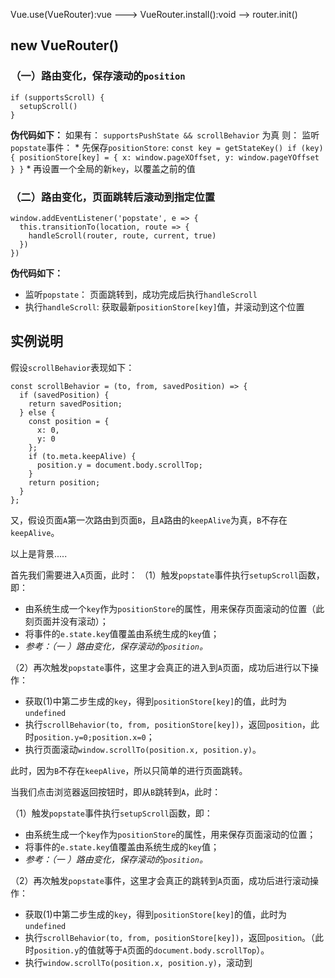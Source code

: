 
Vue.use(VueRouter):vue ---> VueRouter.install():void --> router.init()


## new VueRouter()
### （一）路由变化，保存滚动的`position`
````
if (supportsScroll) {
  setupScroll()
}
````
**伪代码如下：**
如果有：
  `supportsPushState && scrollBehavior` 为真
则：
  监听`popstate`事件：
    * 先保存`positionStore`:
      ````
      const key = getStateKey()
      if (key) {
        positionStore[key] = {
          x: window.pageXOffset,
          y: window.pageYOffset
        }
      }
      ````
    * 再设置一个全局的新`key`，以覆盖之前的值

### （二）路由变化，页面跳转后滚动到指定位置
````
window.addEventListener('popstate', e => {
  this.transitionTo(location, route => {
    handleScroll(router, route, current, true)
  })
})
````
**伪代码如下：**
  * 监听`popstate`：
    页面跳转到，成功完成后执行`handleScroll`
  * 执行`handleScroll`:
    获取最新`positionStore[key]`值，并滚动到这个位置


## 实例说明
假设`scrollBehavior`表现如下：
````
const scrollBehavior = (to, from, savedPosition) => {
  if (savedPosition) {
    return savedPosition;
  } else {
    const position = {
      x: 0,
      y: 0
    };
    if (to.meta.keepAlive) {
      position.y = document.body.scrollTop;
    }
    return position;
  }
};
````
又，假设页面`A`第一次路由到页面`B`，且`A`路由的`keepAlive`为真，`B`不存在`keepAlive`。

以上是背景.....

首先我们需要进入`A`页面，此时：
（1）触发`popstate`事件执行`setupScroll`函数，即：
  * 由系统生成一个`key`作为`positionStore`的属性，用来保存页面滚动的位置（此刻页面并没有滚动）；
  * 将事件的`e.state.key`值覆盖由系统生成的`key`值；
  * *参考：（一 ）路由变化，保存滚动的`position`。*

（2）再次触发`popstate`事件，这里才会真正的进入到`A`页面，成功后进行以下操作：
  * 获取(1)中第二步生成的`key`，得到`positionStore[key]`的值，此时为`undefined`
  * 执行`scrollBehavior(to, from, positionStore[key])`，返回`position`，此时`position.y=0;position.x=0`；
  * 执行页面滚动`window.scrollTo(position.x, position.y)`。

此时，因为`B`不存在`keepAlive`，所以只简单的进行页面跳转。

当我们点击浏览器返回按钮时，即从`B`跳转到`A`，此时：

（1）触发`popstate`事件执行`setupScroll`函数，即：
  * 由系统生成一个`key`作为`positionStore`的属性，用来保存页面滚动的位置；
  * 将事件的`e.state.key`值覆盖由系统生成的`key`值；
  * *参考：（一 ）路由变化，保存滚动的`position`。*

（2）再次触发`popstate`事件，这里才会真正的跳转到`A`页面，成功后进行滚动操作：
  * 获取(1)中第二步生成的`key`，得到`positionStore[key]`的值，此时为`undefined`
  * 执行`scrollBehavior(to, from, positionStore[key])`，返回`position`。（此时`position.y`的值就等于`A`页面的`document.body.scrollTop`）。
  * 执行`window.scrollTo(position.x, position.y)`，滚动到

